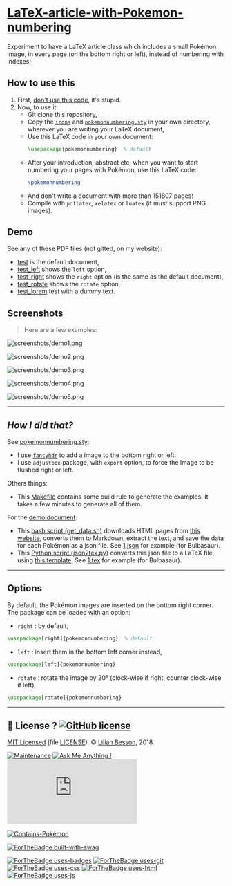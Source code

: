 # [LaTeX-article-with-Pokemon-numbering](https://naereen.github.io/LaTeX-article-with-Pokemon-numbering/)

Experiment to have a LaTeX article class which includes a small Pokémon image, in every page (on the bottom right or left), instead of numbering with indexes!

## How to use this
1. First, [don't use this code](https://seriously.dontusethiscode.com/), it's stupid.
2. Now, to use it:
   - Git clone this repository,
   - Copy the [`icons`](icons) and [`pokemonnumbering.sty`](pokemonnumbering.sty) in your own directory, wherever you are writing your LaTeX document,
   - Use this LaTeX code in your own document:
     ```tex
     \usepackage{pokemonnumbering}  % default
     ```
   - After your introduction, abstract etc, when you want to start numbering your pages with Pokémon, use this LaTeX code:
     ```tex
     \pokemonnumbering
     ```
   - And don't write a document with more than ~~151~~807 pages!
   - Compile with `pdflatex`, `xelatex` or `luatex` (it must support PNG images).

## Demo
See any of these PDF files (not gitted, on my website):

- [test](https://perso.crans.org/besson/publis/LaTeX-article-with-Pokemon-numbering.git/test.pdf) is the default document,
- [test_left](https://perso.crans.org/besson/publis/LaTeX-article-with-Pokemon-numbering.git/test_left.pdf) shows the `left` option,
- [test_right](https://perso.crans.org/besson/publis/LaTeX-article-with-Pokemon-numbering.git/test_right.pdf) shows the `right` option (is the same as the default document),
- [test_rotate](https://perso.crans.org/besson/publis/LaTeX-article-with-Pokemon-numbering.git/test_rotate.pdf) shows the `rotate` option,
- [test_lorem](https://perso.crans.org/besson/publis/LaTeX-article-with-Pokemon-numbering.git/test_lorem.pdf) test with a dummy text.

## Screenshots
> Here are a few examples:


![screenshots/demo1.png](screenshots/demo1.png)

![screenshots/demo2.png](screenshots/demo2.png)

![screenshots/demo3.png](screenshots/demo3.png)

![screenshots/demo4.png](screenshots/demo4.png)

![screenshots/demo5.png](screenshots/demo5.png)

----

## *How I did that?*

See [pokemonnumbering.sty](pokemonnumbering.sty):

- I use [`fancyhdr`](https://en.wikibooks.org/wiki/LaTeX/Customizing_Page_Headers_and_Footers#Customizing_with_fancyhdr) to add a image to the bottom right or left.
- I use `adjustbox` package, with `export` option, to force the image to be flushed right or left.


Others things:

- This [Makefile](Makefile) contains some build rule to generate the examples. It takes a few minutes to generate all of them.


For the [demo document](test.tex):

- This [bash script (get_data.sh)](src/get_data.sh) downloads HTML pages from [this website](https://www.math.miami.edu/~jam/azure/pokedex/species/001.htm), converts them to Markdown, extract the text, and save the data for each Pokémon as a json file. See [1.json](src/1.json) for example (for Bulbasaur).
- This [Python script (json2tex.py)](src/json2tex.py) converts this json file to a LaTeX file, using [this template](src/_template.tex). See [1.tex](src/1.tex) for example (for Bulbasaur).


----

## Options
By default, the Pokémon images are inserted on the bottom right corner.
The package can be loaded with an option:

- `right` : by default,
```tex
\usepackage[right]{pokemonnumbering}  % default
```

- `left` : insert them in the bottom left corner instead,
```tex
\usepackage[left]{pokemonnumbering}
```

- `rotate` : rotate the image by 20° (clock-wise if right, counter clock-wise if left),
```tex
\usepackage[rotate]{pokemonnumbering}
```


----

## :scroll: License ? [![GitHub license](https://img.shields.io/github/license/Naereen/LaTeX-article-with-Pokemon-numbering.svg)](https://github.com/Naereen/LaTeX-article-with-Pokemon-numbering/blob/master/LICENSE)
[MIT Licensed](https://lbesson.mit-license.org/) (file [LICENSE](LICENSE)).
© [Lilian Besson](https://GitHub.com/Naereen), 2018.

[![Maintenance](https://img.shields.io/badge/Maintained%3F-yes-green.svg)](https://GitHub.com/Naereen/LaTeX-article-with-Pokemon-numbering/graphs/commit-activity)
[![Ask Me Anything !](https://img.shields.io/badge/Ask%20me-anything-1abc9c.svg)](https://GitHub.com/Naereen/ama)
[![Analytics](https://ga-beacon.appspot.com/UA-38514290-17/github.com/Naereen/LaTeX-article-with-Pokemon-numbering/README.md?pixel)](https://GitHub.com/Naereen/LaTeX-article-with-Pokemon-numbering/)

[![Contains-Pokémon](https://img.shields.io/badge/Contains-Pokémons-7fb78a.svg)](https://github.com/Naereen/LaTeX-article-with-Pokemon-numbering/tree/master/icons/)

[![ForTheBadge built-with-swag](https://ForTheBadge.com/images/badges/built-with-swag.svg)](https://GitHub.com/Naereen/)

[![ForTheBadge uses-badges](https://ForTheBadge.com/images/badges/uses-badges.svg)](https://ForTheBadge.com)
[![ForTheBadge uses-git](https://ForTheBadge.com/images/badges/uses-git.svg)](https://GitHub.com/)
[![ForTheBadge uses-css](https://ForTheBadge.com/images/badges/uses-css.svg)](https://ForTheBadge.com)
[![ForTheBadge uses-html](https://ForTheBadge.com/images/badges/uses-html.svg)](https://ForTheBadge.com)
[![ForTheBadge uses-js](https://ForTheBadge.com/images/badges/uses-js.svg)](https://ForTheBadge.com)

